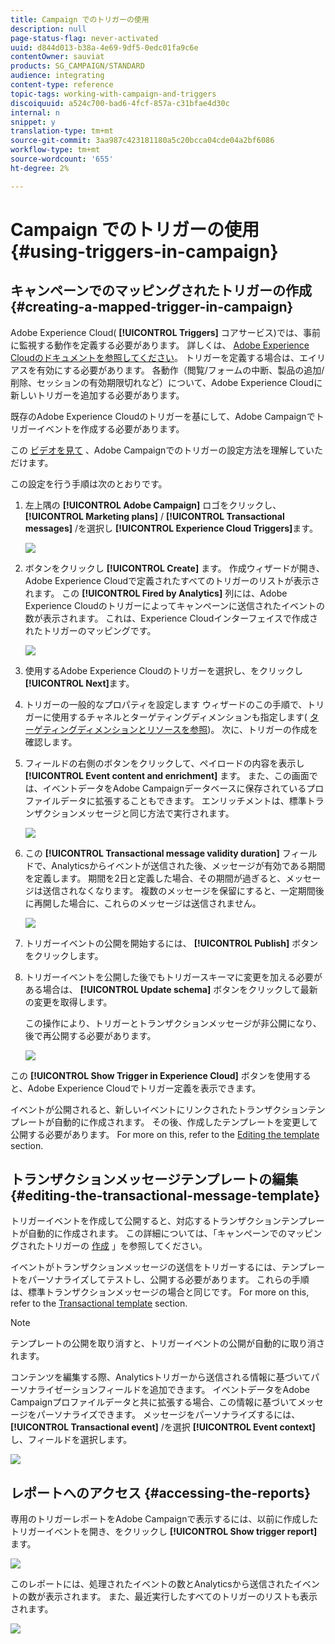 ```yaml
---
title: Campaign でのトリガーの使用
description: null
page-status-flag: never-activated
uuid: d844d013-b38a-4e69-9df5-0edc01fa9c6e
contentOwner: sauviat
products: SG_CAMPAIGN/STANDARD
audience: integrating
content-type: reference
topic-tags: working-with-campaign-and-triggers
discoiquuid: a524c700-bad6-4fcf-857a-c31bfae4d30c
internal: n
snippet: y
translation-type: tm+mt
source-git-commit: 3aa987c423181180a5c20bcca04cde04a2bf6086
workflow-type: tm+mt
source-wordcount: '655'
ht-degree: 2%

---
```



# Campaign でのトリガーの使用{#using-triggers-in-campaign}

## キャンペーンでのマッピングされたトリガーの作成 {#creating-a-mapped-trigger-in-campaign}

Adobe Experience Cloud( **[!UICONTROL Triggers]** コアサービス)では、事前に監視する動作を定義する必要があります。 詳しくは、 [Adobe Experience Cloudのドキュメントを参照してください](https://marketing.adobe.com/resources/help/en_US/mcloud/triggers.html)。 トリガーを定義する場合は、エイリアスを有効にする必要があります。 各動作（閲覧/フォームの中断、製品の追加/削除、セッションの有効期限切れなど）について、Adobe Experience Cloudに新しいトリガーを追加する必要があります。

既存のAdobe Experience Cloudのトリガーを基にして、Adobe Campaignでトリガーイベントを作成する必要があります。

この [ビデオを見て](https://helpx.adobe.com/marketing-cloud/how-to/email-marketing.html#step-two) 、Adobe Campaignでのトリガーの設定方法を理解していただけます。

この設定を行う手順は次のとおりです。

1. 左上隅の **[!UICONTROL Adobe Campaign]** ロゴをクリックし、 **[!UICONTROL Marketing plans]** / **[!UICONTROL Transactional messages]** /を選択し **[!UICONTROL Experience Cloud Triggers]**&#x200B;ます。

   ![](assets/remarketing_1.png)

1. ボタンをクリックし **[!UICONTROL Create]** ます。 作成ウィザードが開き、Adobe Experience Cloudで定義されたすべてのトリガーのリストが表示されます。 この **[!UICONTROL Fired by Analytics]** 列には、Adobe Experience Cloudのトリガーによってキャンペーンに送信されたイベントの数が表示されます。 これは、Experience Cloudインターフェイスで作成されたトリガーのマッピングです。

   ![](assets/remarketing_2.png)

1. 使用するAdobe Experience Cloudのトリガーを選択し、をクリックし **[!UICONTROL Next]**&#x200B;ます。
1. トリガーの一般的なプロパティを設定します ウィザードのこの手順で、トリガーに使用するチャネルとターゲティングディメンションも指定します( [ターゲティングディメンションとリソースを参照](../../automating/using/query.md#targeting-dimensions-and-resources))。 次に、トリガーの作成を確認します。
1. フィールドの右側のボタンをクリックして、ペイロードの内容を表示し **[!UICONTROL Event content and enrichment]** ます。 また、この画面では、イベントデータをAdobe Campaignデータベースに保存されているプロファイルデータに拡張することもできます。 エンリッチメントは、標準トランザクションメッセージと同じ方法で実行されます。

   ![](assets/remarketing_3.png)

1. この **[!UICONTROL Transactional message validity duration]** フィールドで、Analyticsからイベントが送信された後、メッセージが有効である期間を定義します。 期間を2日と定義した場合、その期間が過ぎると、メッセージは送信されなくなります。 複数のメッセージを保留にすると、一定期間後に再開した場合に、これらのメッセージは送信されません。

   ![](assets/remarketing_4.png)

1. トリガーイベントの公開を開始するには、 **[!UICONTROL Publish]** ボタンをクリックします。
1. トリガーイベントを公開した後でもトリガースキーマに変更を加える必要がある場合は、 **[!UICONTROL Update schema]** ボタンをクリックして最新の変更を取得します。

   この操作により、トリガーとトランザクションメッセージが非公開になり、後で再公開する必要があります。

   ![](assets/remarketing_11.png)

この **[!UICONTROL Show Trigger in Experience Cloud]** ボタンを使用すると、Adobe Experience Cloudでトリガー定義を表示できます。

イベントが公開されると、新しいイベントにリンクされたトランザクションテンプレートが自動的に作成されます。 その後、作成したテンプレートを変更して公開する必要があります。 For more on this, refer to the [Editing the template](../../start/using/marketing-activity-templates.md) section.

## トランザクションメッセージテンプレートの編集 {#editing-the-transactional-message-template}

トリガーイベントを作成して公開すると、対応するトランザクションテンプレートが自動的に作成されます。 この詳細については、「キャンペーンでのマッピングされたトリガーの [作成](#creating-a-mapped-trigger-in-campaign) 」を参照してください。

イベントがトランザクションメッセージの送信をトリガーするには、テンプレートをパーソナライズしてテストし、公開する必要があります。 これらの手順は、標準トランザクションメッセージの場合と同じです。 For more on this, refer to the [Transactional template](../../channels/using/event-transactional-messages.md#personalizing-a-transactional-message) section.

>[!NOTE]
>
>テンプレートの公開を取り消すと、トリガーイベントの公開が自動的に取り消されます。

コンテンツを編集する際、Analyticsトリガーから送信される情報に基づいてパーソナライゼーションフィールドを追加できます。 イベントデータをAdobe Campaignプロファイルデータと共に拡張する場合、この情報に基づいてメッセージをパーソナライズできます。 メッセージをパーソナライズするには、 **[!UICONTROL Transactional event]** /を選択 **[!UICONTROL Event context]** し、フィールドを選択します。

![](assets/remarketing_8.png)

## レポートへのアクセス {#accessing-the-reports}

専用のトリガーレポートをAdobe Campaignで表示するには、以前に作成したトリガーイベントを開き、をクリックし **[!UICONTROL Show trigger report]**&#x200B;ます。

![](assets/remarketing_9.png)

このレポートには、処理されたイベントの数とAnalyticsから送信されたイベントの数が表示されます。 また、最近実行したすべてのトリガーのリストも表示されます。

![](assets/trigger_uc_browse_14.png)

